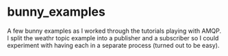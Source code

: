 bunny_examples
==============

A few bunny examples as I worked through the tutorials playing with AMQP. I split
the weathr topic example into a publisher and a subscriber so I could experiment
with having each in a separate process (turned out to be easy).

